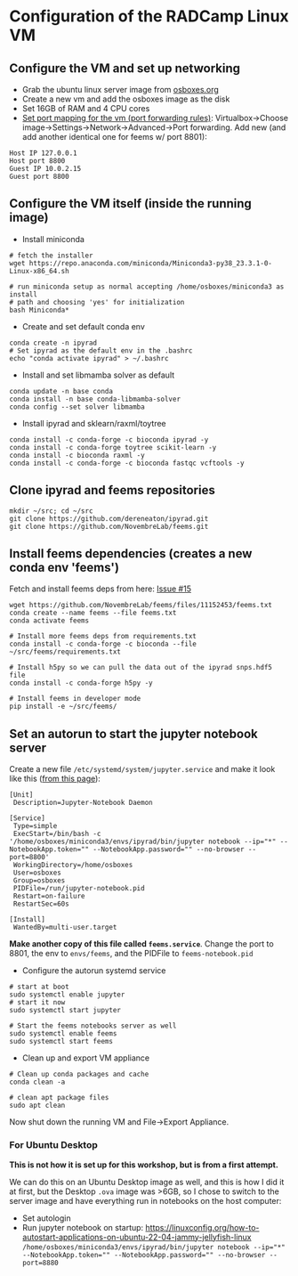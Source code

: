 # Configuration of the RADCamp Linux VM

## Configure the VM and set up networking
* Grab the ubuntu linux server image from [osboxes.org](https://www.osboxes.org/virtualbox-images/)
* Create a new vm and add the osboxes image as the disk
 * Set 16GB of RAM and 4 CPU cores
* [Set port mapping for the vm (port forwarding rules)](https://serverfault.com/questions/908615/virtualbox-and-windows-10-cant-connect-to-a-server-hosted-on-virtualbox): Virtualbox->Choose image->Settings->Network->Advanced->Port forwarding.
Add new (and add another identical one for feems w/ port 8801):

```
Host IP 127.0.0.1
Host port 8800
Guest IP 10.0.2.15
Guest port 8800
```

## Configure the VM itself (inside the running image)
* Install miniconda

```
# fetch the installer
wget https://repo.anaconda.com/miniconda/Miniconda3-py38_23.3.1-0-Linux-x86_64.sh

# run miniconda setup as normal accepting /home/osboxes/miniconda3 as install
# path and choosing 'yes' for initialization
bash Miniconda*
```

* Create and set default conda env

```
conda create -n ipyrad
# Set ipyrad as the default env in the .bashrc
echo "conda activate ipyrad" > ~/.bashrc
```

* Install and set libmamba solver as default

```
conda update -n base conda
conda install -n base conda-libmamba-solver
conda config --set solver libmamba
```

* Install ipyrad and sklearn/raxml/toytree

```
conda install -c conda-forge -c bioconda ipyrad -y
conda install -c conda-forge toytree scikit-learn -y
conda install -c bioconda raxml -y
conda install -c conda-forge -c bioconda fastqc vcftools -y
```

## Clone ipyrad and feems repositories
```
mkdir ~/src; cd ~/src
git clone https://github.com/dereneaton/ipyrad.git
git clone https://github.com/NovembreLab/feems.git
```

## Install feems dependencies (creates a new conda env 'feems')
Fetch and install feems deps from here: [Issue #15](https://github.com/NovembreLab/feems/issues/15)
```
wget https://github.com/NovembreLab/feems/files/11152453/feems.txt
conda create --name feems --file feems.txt
conda activate feems

# Install more feems deps from requirements.txt
conda install -c conda-forge -c bioconda --file ~/src/feems/requirements.txt

# Install h5py so we can pull the data out of the ipyrad snps.hdf5 file
conda install -c conda-forge h5py -y

# Install feems in developer mode
pip install -e ~/src/feems/
```

## Set an autorun to start the jupyter notebook server

Create a new file `/etc/systemd/system/jupyter.service` and make it look like
this ([from this page](https://towardsdatascience.com/run-jupyter-notebook-as-a-background-service-on-ubuntu-c5d6298ed1e)):
```
[Unit]
 Description=Jupyter-Notebook Daemon

[Service]
 Type=simple
 ExecStart=/bin/bash -c '/home/osboxes/miniconda3/envs/ipyrad/bin/jupyter notebook --ip="*" --NotebookApp.token="" --NotebookApp.password="" --no-browser --port=8800'
 WorkingDirectory=/home/osboxes
 User=osboxes
 Group=osboxes
 PIDFile=/run/jupyter-notebook.pid
 Restart=on-failure
 RestartSec=60s

[Install]
 WantedBy=multi-user.target
```

**Make another copy of this file called `feems.service`**. Change the port to
8801, the env to `envs/feems`, and the PIDFile to `feems-notebook.pid`


* Configure the autorun systemd service

```
# start at boot
sudo systemctl enable jupyter
# start it now
sudo systemctl start jupyter

# Start the feems notebooks server as well
sudo systemctl enable feems 
sudo systemctl start feems
```

* Clean up and export VM appliance

```
# Clean up conda packages and cache
conda clean -a

# clean apt package files
sudo apt clean
```

Now shut down the running VM and File->Export Appliance.

### For Ubuntu Desktop
**This is not how it is set up for this workshop, but is from a first attempt.**

We can do this on an Ubuntu Desktop image as well, and this is how I did it
at first, but the Desktop `.ova` image was >6GB, so I chose to switch to the
server image and have everything run in notebooks on the host computer:
* Set autologin
* Run jupyter notebook on startup:
https://linuxconfig.org/how-to-autostart-applications-on-ubuntu-22-04-jammy-jellyfish-linux
`/home/osboxes/miniconda3/envs/ipyrad/bin/jupyter notebook --ip="*" --NotebookApp.token="" --NotebookApp.password="" --no-browser --port=8880`


